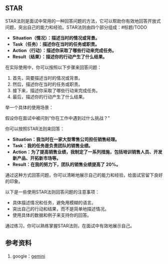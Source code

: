 ## STAR
STAR法则是面试中常用的一种回答问题的方法，它可以帮助你有效地回答开放式问题，突出自己的能力和经验。STAR法则由四个部分组成：#标题/TODO

* **Situation（情况）：描述当时的情况或背景。**
* **Task（任务）：描述你在当时的任务或职责。**
* **Action（行动）：描述你采取了哪些行动来完成任务。**
* **Result（结果）：描述你的行动产生了什么结果。**

在实际使用中，你可以按照以下步骤来回答问题：

1. 首先，简要描述当时的情况或背景。
2. 然后，描述你在当时的任务或职责。
3. 接下来，描述你采取了哪些行动来完成任务。
4. 最后，描述你的行动产生了什么结果。

举一个具体的使用场景：

假设你在面试中被问到“你在工作中遇到过什么挑战？”

你可以按照STAR法则来回答：

* **Situation：我当时在一家大型零售公司担任销售经理。**
* **Task：我的任务是负责团队的销售业绩。**
* **Action：为了提高销售业绩，我制定了一系列措施，包括培训销售人员、开发新产品、开拓新市场等。**
* **Result：在我的努力下，团队的销售业绩提高了 20%。**

通过这种方式回答问题，你可以清晰地展示自己的能力和经验，给面试官留下良好的印象。

以下是一些使用STAR法则回答问题的注意事项：

* 具体描述情况和任务，避免用模糊的语言。
* 突出自己的行动和结果，而不是简单地描述情况。
* 使用具体的数据和例子来支持你的回答。

通过练习，你可以熟练掌握STAR法则，在面试中有效地展示自己。

## 参考资料
1. google：[gemini](https://gemini.google.com/app)